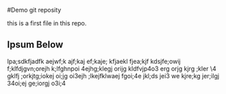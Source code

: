 #Demo git reposity 

this is a first file in this repo.


## Ipsum Below
Ipa;sdkfjadfk aejwf;k ajf;kaj ef;kaje; kfjaekl fjea;kjf kdsjfe;owij f;klfdjgvn;orejh k;lfghnpoi 4ejhg;klegj orijg kldfvjp4o3 
erg orjg kjrg ;kler \4 gklfj ;orkjtg;iokej oi;jg oi3ejh ;lkejfklwaej fgoi;4e jkl;ds jei3 
we kjre;kg jer;ilgj 34oi;ej ge;iorgj o3i;4